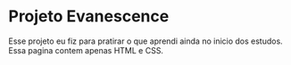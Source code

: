# Projeto Evanescence

Esse projeto eu fiz para pratirar o que aprendi ainda no inicio dos estudos. Essa pagina contem apenas HTML e CSS.
